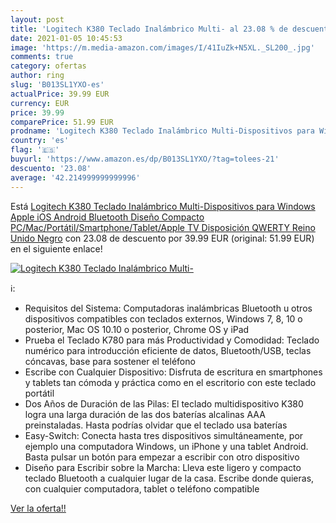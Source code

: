 ```yaml
---
layout: post
title: 'Logitech K380 Teclado Inalámbrico Multi- al 23.08 % de descuento'
date: 2021-01-05 10:45:53
image: 'https://m.media-amazon.com/images/I/41IuZk+N5XL._SL200_.jpg'
comments: true
category: ofertas
author: ring
slug: 'B013SL1YXO-es'
actualPrice: 39.99 EUR
currency: EUR
price: 39.99
comparePrice: 51.99 EUR
prodname: 'Logitech K380 Teclado Inalámbrico Multi-Dispositivos para Windows  Apple iOS  Android  Bluetooth  Diseño Compacto  PC/Mac/Portátil/Smartphone/Tablet/Apple TV  Disposición QWERTY Reino Unido  Negro'
country: 'es'
flag: '🇪🇸'
buyurl: 'https://www.amazon.es/dp/B013SL1YXO/?tag=tolees-21'
descuento: '23.08'
average: '42.214999999999996'
---
```


Está [Logitech K380 Teclado Inalámbrico Multi-Dispositivos para Windows  Apple iOS  Android  Bluetooth  Diseño Compacto  PC/Mac/Portátil/Smartphone/Tablet/Apple TV  Disposición QWERTY Reino Unido  Negro](https://www.amazon.es/dp/B013SL1YXO/?tag=tolees-21) con 23.08 de descuento por 39.99 EUR (original: 51.99 EUR) en el siguiente enlace!

[![Logitech K380 Teclado Inalámbrico Multi-](https://m.media-amazon.com/images/I/41IuZk+N5XL._SL200_.jpg)](https://www.amazon.es/dp/B013SL1YXO/?tag=tolees-21)

ℹ️:

- Requisitos del Sistema: Computadoras inalámbricas Bluetooth u otros dispositivos compatibles con teclados externos, Windows 7, 8, 10 o posterior, Mac OS 10.10 o posterior, Chrome OS y iPad
- Prueba el Teclado K780 para más Productividad y Comodidad: Teclado numérico para introducción eficiente de datos, Bluetooth/USB, teclas cóncavas, base para sostener el teléfono
- Escribe con Cualquier Dispositivo: Disfruta de escritura en smartphones y tablets tan cómoda y práctica como en el escritorio con este teclado portátil
- Dos Años de Duración de las Pilas: El teclado multidispositivo K380 logra una larga duración de las dos baterías alcalinas AAA preinstaladas. Hasta podrías olvidar que el teclado usa baterías
- Easy-Switch: Conecta hasta tres dispositivos simultáneamente, por ejemplo una computadora Windows, un iPhone y una tablet Android. Basta pulsar un botón para empezar a escribir con otro dispositivo
- Diseño para Escribir sobre la Marcha: Lleva este ligero y compacto teclado Bluetooth a cualquier lugar de la casa. Escribe donde quieras, con cualquier computadora, tablet o teléfono compatible

[Ver la oferta!!](https://www.amazon.es/dp/B013SL1YXO/?tag=tolees-21)
